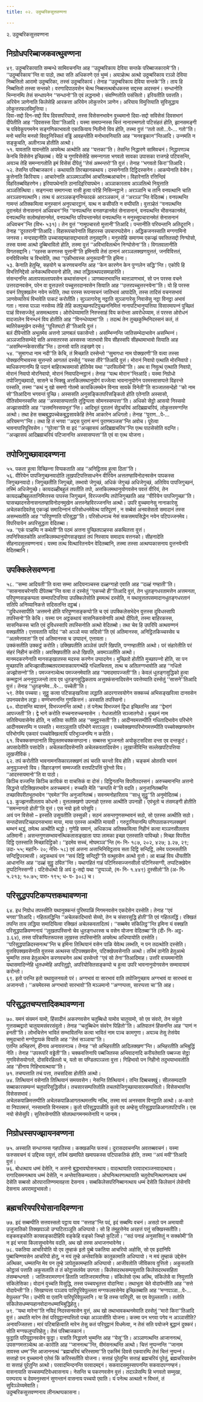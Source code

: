 ```yaml
---
title: ०२. उदुम्बरिकसुत्तवण्णना

---
```

२. उदुम्बरिकसुत्तवण्णना  


## निग्रोधपरिब्बाजकवत्थुवण्णना

४९. उदुम्बरिकायाति सम्बन्धे सामिवचनन्ति आह ‘‘उदुम्बरिकाय देविया सन्तके परिब्बाजकारामे’’ति। ‘‘उदुम्बरिकाय’’न्ति वा पाठो, तथा सति अधिकरणे एतं भुम्मं। अयञ्हेत्थ अत्थो उदुम्बरिकाय रञ्‍ञो देविया निब्बत्तितो आरामो उदुम्बरिका, तस्सं उदुम्बरिकायं। तेनाह ‘‘उदुम्बरिकाय देविया सन्तके’’ति। ताय हि निब्बत्तितो तस्सा सन्तको। वरणादिपाठवसेन चेत्थ निब्बत्तत्थबोधकस्स सद्दस्स अदस्सनं। सन्धानोति भिन्‍नानम्पि तेसं सन्धापनेन ‘‘सन्धानो’’ति एवं लद्धनामो। संवण्णितोति पसंसितो। इरियतीति पवत्तति। अरियेन ञाणेनाति किलेसेहि आरकत्ता अरियेन लोकुत्तरेन ञाणेन। अरियाय विमुत्तियाति सुविसुद्धाय लोकुत्तरफलविमुत्तिया।  
दिवा-सद्दो दिन-सद्दो विय दिवसपरियायो, तस्स विसेसनभावेन वुच्‍चमानो दिवा-सद्दो सविसेसं दिवसभागं दीपेतीति आह ‘‘दिवसस्स दिवा’’तिआदि। यस्मा समापन्‍नस्स चित्तं नानारम्मणतो पटिसंहतं होति, झानसमङ्गी च पविवेकूपगमनेन सङ्गणिकाभावतो एकाकियाय निलीनो विय होति, तस्मा वुत्तं ‘‘ततो ततो…पे॰… गतो’’ति। मनो भवन्ति मनसो विवट्टनिस्सितं वड्ढिं आवहन्तीति मनोभावनियाति आह ‘‘मनवड्ढकान’’न्तिआदि। उन्‍नमति न सङ्कुचति, अलीनञ्‍च होतीति अत्थो।  
५१. यावताति यावन्तोति अयमेत्थ अत्थोति आह ‘‘यत्तका’’ति। तेसन्ति निद्धारणे सामिवचनं। निद्धारणञ्‍च केनचि विसेसेन इच्छितब्बं। येहि च गुणविसेसेहि समन्‍नागता भगवतो सावका उपासका राजगहे पटिवसन्ति, अयञ्‍च तेहि समन्‍नागतोति इमं विसेसं दीपेतुं ‘‘तेसं अब्भन्तरो’’ति वुत्तं। तेनाह ‘‘भगवतो किरा’’तिआदि।  
५२. तेसन्ति परिब्बाजकानं। कथायाति तिरच्छानकथाय। दस्सनेनाति दिट्ठिदस्सनेन। आकप्पेनाति वेसेन। कुत्तेनाति किरियाय। आचारेनाति अञ्‍ञमञ्‍ञस्मिं आचरितब्बआचारेन। विहारेनाति रत्तिन्दिवं विहरितब्बविहरणेन। इरियापथेनाति ठानादिइरियापथेन। अञ्‍ञाकारताय अञ्‍ञतित्थे नियुत्ताति अञ्‍ञतित्थिया। सङ्गन्त्वा समागन्त्वा रासी हुत्वा परेहि निसिन्‍नट्ठाने। अरञ्‍ञानि च तानि वनपत्थानि चाति अरञ्‍ञवनपत्थानि। तत्थ यं अरञ्‍ञकङ्गनिप्फादकं आरञ्‍ञकानं, तं ‘‘अरञ्‍ञ’’न्ति वेदितब्बं। वनपत्थन्ति गामन्तं अतिक्‍कमित्वा मनुस्सानं अनुपचारट्ठानं, यत्थ न कसीयति न वप्पीयति। वुत्तञ्हेतं ‘‘वनपत्थन्ति दूरानमेतं सेनासनानं अधिवचन’’न्ति ‘‘वनपत्थन्ति वनसण्डानमेतं सेनासनानं, वनपत्थन्ति भीसनकानमेतं, वनपत्थन्ति सलोमहंसानमेतं, वनपत्थन्ति परियन्तानमेतं वनपत्थन्ति न मनुस्सूपचारानमेतं सेनासनानं अधिवचन’’न्ति (विभ॰ ५३१)। तेन वुत्तं ‘‘गामूपचारतो मुत्तानी’’तिआदि। पन्तानीति परियन्तानि अतिदूरानि। तेनाह ‘‘दूरतरानी’’तिआदि। विहारूपचारेनाति विहारस्स उपचारप्पदेसेन। अद्धिकजनस्साति मग्गगामिनो जनस्स। मन्दसद्दानीति उच्‍चासद्दमहासद्दाभावतो तनुसद्दानि। मनुस्सेहि समागम्म एकज्झं पवत्तितसद्दो निग्घोसो, तस्स यस्मा अत्थो दुब्बिभावितो होति, तस्मा वुत्तं ‘‘अविभावितत्थेन निग्घोसेना’’ति। विगतवातानीति विगतसद्दानि। ‘‘रहस्स करणस्स युत्तानी’’ति इमिनापि तेसं ठानानं अरञ्‍ञलक्खणयुत्ततं, जनविवित्ततं, वनविवित्तमेव च विभावेति, तथा ‘‘एकीभावस्स अनुरूपानी’’ति इमिना।  
५३. केनाति हेतुम्हि, सहयोगे च करणवचनन्ति आह ‘‘केन कारणेन केन पुग्गलेन सद्धि’’न्ति। एकोपि हि विभत्तिनिद्देसो अनेकत्थविभावनो होति, तथा तद्धितत्थपदसमाहारेति।  
संसन्दनन्ति आलापसल्‍लापवसेन कथासंसन्दनं। ञाणब्यत्तभावन्ति ब्यत्तञाणभावं, सो पन परस्स वचने उत्तरदानवसेन, परेन वा वुत्तउत्तरे पच्‍चुत्तरदानवसेन सियाति आह ‘‘उत्तरपच्‍चुत्तरनयेना’’ति। यो हि परस्स वचनं तिपुक्खलेन नयेन रूपेति, तथा परस्स रूपनवचनं जातिभावं आपादेति, तस्स तादिसं वचनसभावं ञाणवेय्यत्तियं विभावेति पाकटं करोतीति। सुञ्‍ञागारेसु नट्ठाति सुञ्‍ञागारेसु निवासेसु नट्ठा विनट्ठा अभावं गता। नास्स पञ्‍ञा नस्सेय्य तेहि तेहि कतपुच्छनपटिपुच्छननिमित्तं नानापटिभानुप्पत्तिया विसारमापन्‍नं पुच्छितं पञ्हं विस्सज्‍जेतुं असमत्थताय। ओरोधेय्यामाति निरुस्साहं विय करोन्ता अवरोधेय्याम, तं परस्स ओरोधनं वादजालेन विनन्धनं विय होतीति आह ‘‘विनन्धेय्यामा’’ति । तदत्थं तेन तुच्छकुम्भिनिदस्सनं कतं, तं ब्यतिरेकमुखेन दस्सेतुं ‘‘पूरितघटो ही’’तिआदि वुत्तं।  
बलं दीपेन्तोति अभूतमेव अत्तनो ञाणबलं पकासेन्तो। असम्भिन्‍नन्ति जातिसम्भेदाभावेन असम्भिन्‍नं। अञ्‍ञजातिसम्भेदे सति अस्सतरस्स अस्सस्स जातभावो विय सीहस्सपि सीहथामाभावो सियाति आह ‘‘असम्भिन्‍नकेसरसीह’’न्ति। ठानसो वाति तङ्खणे एव।  
५४. ‘‘सुमागधा नाम नदी’’ति केचि, तं मिच्छाति दस्सेन्तो ‘‘सुमागधा नाम पोक्खरणी’’ति वत्वा तस्सा पोक्खरणिभावस्स सुत्तन्तरे आगततं दस्सेतुं ‘‘यस्सा तीरे’’तिआदि वुत्तं। मोरानं निवापो एत्थाति मोरनिवापो। ब्यधिकरणानम्पि हि पदानं बाहिरत्थसमासो होतियेव यथा ‘‘उरसिलोमो’’ति। अथ वा निवुत्थं एत्थाति निवापो, मोरानं निवापो मोरनिवापो, मोरानं निवापदिन्‍नट्ठानं। तेनाह ‘‘यत्थ मोरान’’न्तिआदि। यस्मा निग्रोधो तपोजिगुच्छवादो, सासने च भिक्खू अत्तकिलमथानुयोगं वज्‍जेत्वा भावनानुयोगेन परमस्सासप्पत्ते विहरन्ते पस्सति, तस्मा ‘‘कथं नु खो समणो गोतमो कायकिलमथेन विनाव सावके विनेती’’ति सञ्‍जातसन्देहो ‘‘को नाम सो’’तिआदिना भगवन्तं पुच्छि। अस्ससति अनुसङ्कितपरिसङ्कितो होति एतेनाति अस्सासो, पीतिसोमनस्सन्ति आह ‘‘अस्सासप्पत्ताति तुट्ठिप्पत्ता सोमनस्सप्पत्ता’’ति। अधिको सेट्ठो आसयो निस्सयो अज्झासयोति आह ‘‘उत्तमनिस्सयभूत’’न्ति। आदिभूतं पुरातनं सेट्ठचरियं आदिब्रह्मचरियं, लोकुत्तरमग्गन्ति अत्थो। तथा हेस सब्बबुद्धपच्‍चेकबुद्धसावकेहि तेनेव आकारेन अधिगतो। तेनाह ‘‘पुराण…पे॰… अरियमग्ग’’न्ति। तथा हि तं भगवा ‘‘अद्दस पुराणं मग्गं पुराणमञ्‍जस’’न्ति अवोच। पूरेत्वा भावनापारिपूरिवसेन। ‘‘पूरेत्वा’’ति वा इदं ‘‘अज्झासयं आदिब्रह्मचरिय’’न्ति एत्थ पाठसेसोति वदन्ति। ‘‘अज्झासयं आदिब्रह्मचरियं पटिजानन्ति अस्सासप्पत्ता’’ति एवं वा एत्थ योजना।  


## तपोजिगुच्छावादवण्णना

५५. पकता हुत्वा विच्छिन्‍ना विप्पकताति आह ‘‘अनिट्ठिताव हुत्वा ठिता’’ति।  
५६. वीरियेन पापजिगुच्छनवादोति लूखपटिपत्तिसाधनेन वीरियेन अत्ततण्हाविनोदनवसेन पापकस्स जिगुच्छनवादो। जिगुच्छतीति जिगुच्छो, तब्भावो जेगुच्छं, अधिकं जेगुच्छं अधिजेगुच्छं, अतिविय पापजिगुच्छनं, तस्मिं अधिजेगुच्छे। कायदळ्हीबहुलं तपतीति तपो, अत्तकिलमथानुयोगवसेन पवत्तं वीरियं, तेन कायदळ्हीबहुलतानिमित्तस्स पापस्स जिगुच्छनं, विरज्‍जनम्पि तपोजिगुच्छाति आह ‘‘वीरियेन पापजिगुच्छा’’ति। घासच्छादनसेनासनतण्हाविनोदनमुखेन अत्तस्नेहविरज्‍जनन्ति अत्थो। उपरि वुच्‍चमानेसु नानाकारेसु अचेलकादिवतेसु एकज्झं समादिन्‍नानं परिसोधनमेवेत्थ पारिपूरणं , न सब्बेसं अनवसेसतो समादानं तस्स असम्भवतोति आह ‘‘परिपुण्णाति परिसुद्धा’’ति। परिसोधनञ्‍च नेसं सकसमयसिद्धेन नयेन पटिपज्‍जनमेव। विपरियायेन अपरिसुद्धता वेदितब्बा।  
५७. ‘‘एकं पञ्हम्पि न कथेती’’ति पठमं अत्तना पुच्छितपञ्हस्स अकथितत्ता वुत्तं।  
तपनिस्सितकोति अत्तकिलमथानुयोगसङ्खातं तपं निस्साय समादाय वत्तनको। सीहनादेति सीहनादसुत्तवण्णनायं। यस्मा तत्थ वित्थारितनयेन वेदितब्बानि, तस्मा तस्सा अत्थप्पकासनाय वुत्तनयेनपि वेदितब्बानि।  


## उपक्‍किलेसवण्णना

५८. ‘‘सम्मा आदियती’’ति वत्वा सम्मा आदियनञ्‍चस्स दळ्हग्गाहो एवाति आह ‘‘दळ्हं गण्हाती’’ति। ‘‘सासनावचरेनापि दीपेतब्ब’’न्ति वत्वा तं दस्सेतुं ‘‘एकच्‍चो ही’’तिआदि वुत्तं, तेन धुतङ्गधरतामत्तेन अत्तमनता, परिपुण्णसङ्कप्पता सम्मापटिपत्तिया उपक्‍किलेसोति इममत्थं दस्सेति, न यथावुत्ततपसमादानधुतङ्गधरतानं सतिपि अनिय्यानिकत्ते सदिसतन्ति दट्ठब्बं।  
‘‘दुविधस्सापीति ‘अत्तमनो होति परिपुण्णसङ्कप्पो’ति च एवं उपक्‍किलेसभेदेन वुत्तस्स दुविधस्सापि तपस्सिनो’’ति केचि। यस्मा पन अट्ठकथायं सासनिकवसेनापि अत्थो दीपितो, तस्मा बाहिरकस्स, सासनिकस्स चाति एवं दुविधस्सापि तपस्सिनोति अत्थो वेदितब्बो। तथा चेव हि उपरिपि अत्थवण्णनं वक्खतीति। एत्तावताति यदिदं ‘‘को अञ्‍ञो मया सदिसो’’ति एवं अतिमानस्स, अनिट्ठितकिच्‍चस्सेव च ‘‘अलमेत्तावता’’ति एवं अतिमानस्स च उप्पादनं, एत्तावता।  
उक्‍कंसतीति उक्‍कट्ठं करोति। उक्खिपतीति अञ्‍ञेसं उपरि खिपति, पग्गण्हातीति अत्थो। परं संहारेतीति परं संहरं निहीनं करोति। अवक्खिपतीति अधो खिपति, अवमञ्‍ञतीति अत्थो।  
मानमदकरणेनाति मानसङ्खातस्स मदस्स करणेन उप्पादनेन। मुच्छितो होतीति मुच्छापन्‍नो होति, सा पन मुच्छापत्ति अभिज्झासीलब्बतपरामासकायगन्थेहि गधितचित्तता, तत्थ च अतिलग्गभावोति आह ‘‘गधितो अज्झोसन्‍नो’’ति। पमज्‍जनञ्‍चेत्थ पमज्‍जनमेवाति आह ‘‘पमादमापज्‍जती’’ति। केवलं धुतङ्गसुद्धिको हुत्वा कम्मट्ठानं अननुयुञ्‍जन्तो ताय एव धुतङ्गसुद्धिकताय अत्तुक्‍कंसनादिवसेन पवत्तेय्याति दस्सेतुं ‘‘सासने’’तिआदि वुत्तं। तेनाह ‘‘धुतङ्गमेव…पे॰… पच्‍चेती’’ति।  
५९. तेयेव पच्‍चया। सुट्ठु कत्वा पटिसङ्खरित्वा लद्धाति आदरगारवयोगेन सक्‍कच्‍चं अभिसङ्खरित्वा दानवसेन उपनयवसेन लद्धा। वण्णभणनन्ति गुणकित्तनं। अस्साति तपस्सिनो।  
६०. वोदासन्ति ब्यासनं, विभज्‍जनन्ति अत्थो। तं पनेत्थ विभज्‍जनं द्विधा इच्छितन्ति आह ‘‘द्वेभागं आपज्‍जती’’ति। द्वे भागे करोति रुच्‍चनारुच्‍चनवसेन । गेधजातोति सञ्‍जातगेधो। मुच्छनं नाम सतिविप्पवासेनेव होति, न सतिया सतीति आह ‘‘समुट्ठस्सती’’ति। आदीनवमत्तम्पीति गधितादिभावेन परिभोगे आदीनवमत्तम्पि न पस्सति। मत्तञ्‍ञुताति परिभोगे मत्तञ्‍ञुता। पच्‍चवेक्खणपरिभोगमत्तम्पीति पच्‍चवेक्खणमत्तेन परिभोगम्पि एकवारं पच्‍चवेक्खित्वापि परिभुञ्‍जनम्पि न करोति।  
६१. विचक्‍कसण्ठानाति विपुलतमचक्‍कसण्ठाना। सब्बस्स भुञ्‍जनतो अयोकूटसदिसा दन्ता एव दन्तकूटं। अपसादेतीति पसादेति। अचेलकादिवसेनाति अचेलकवतादिवसेन। लूखाजीविन्ति सल्‍लेखपटिपत्तिया लूखजीविकं।  
६२. तपं करोतीति भावनामनसिकारलक्खणं तपं चरति चरन्तो विय होति। चङ्कमं ओतरति भावनं अनुयुञ्‍जन्तो विय। विहारङ्गणं सम्मज्‍जति वत्तपटिपत्तिं पूरेन्तो विय।  
‘‘आदस्सयमानो’’ति वा पाठो।  
किञ्‍चि वज्‍जन्ति किञ्‍चि कायिकं वा वाचसिकं वा दोसं। दिट्ठिगतन्ति विपरीतदस्सनं। अरुच्‍चमानन्ति अत्तनो सिद्धन्ते पटिक्खित्तभावेन अरुच्‍चमानं। रुच्‍चति मेति ‘‘कप्पति मे’’ति वदति। अनुजानितब्बन्ति तच्छाविपरीतभूतभावेन ‘‘एवमेत’’न्ति अनुजानितब्बं। सवनमनोहारिताय ‘‘साधु सुट्ठू’’ति अनुमोदितब्बं।  
६३. कुज्झनसीलताय कोधनो। वुत्तलक्खणो उपनाहो एतस्स अत्थीति उपनाही। एवंभूतो च तंसमङ्गी होतीति ‘‘समन्‍नागतो होती’’ति वुत्तं। एस नयो इतो परेसुपि।  
अयं पन विसेसो – इस्सति उसूयतीति उस्सुकी। सठनं असन्तगुणसम्भावनं सठो, सो एतस्स अत्थीति सठो। सन्तदोसपटिच्छादनसभावा माया, माया एतस्स अत्थीति मायावी। गरुट्ठानियानम्पि पणिपाताकरणलक्खणं थम्भनं थद्धं, तमेत्थ अत्थीति थद्धो। गुणेहि समानं, अधिकञ्‍च अतिक्‍कमित्वा निहीनं कत्वा मञ्‍ञनसीलताय अतिमानी। असन्तगुणसम्भावनत्थिकतासङ्खाता पापा लामका इच्छा एतस्साति पापिच्छो। मिच्छा विपरीता दिट्ठि एतस्साति मिच्छादिट्ठिको। ‘‘इदमेव सच्‍चं, मोघमञ्‍ञ’’न्ति (म॰ नि॰ १८७, २०२, ४२७; ३.२७, २९; उदा॰ ५५; महानि॰ २०; नेत्ति॰ ५८) एवं अत्तना अत्ताभिनिविट्ठताय सता दिट्ठि सन्दिट्ठि, तमेव परामसतीति सन्दिट्ठिपरामासी। अट्ठकथायं पन ‘‘सयं दिट्ठि सन्दिट्ठी’’ति वत्थुवसेन अत्थो वुत्तो। आ बाळ्हं विय धीयतीति आधानन्ति आह ‘‘दळ्हं सुट्ठु ठपित’’न्ति। यथागहितं गाहं पटिनिस्सज्‍जनसीलो पटिनिस्सग्गी, तप्पटिक्खेपेन दुप्पटिनिस्सग्गी। पटिसेधत्थो हि अयं दु-सद्दो यथा ‘‘दुप्पञ्‍ञो, (म॰ नि॰ १.४४९) दुस्सीलो’’ति (अ॰ नि॰ ५.२१३; १०.७५; पारा॰ १९५; ध॰ प॰ ३०८) च।  


## परिसुद्धपपटिकप्पत्तकथावण्णना

६४. इध निग्रोध तपस्सीति यथानुक्‍कन्तं पुरिमपाळिं निगमनवसेन एकदेसेन दस्सेति। तेनाह ‘‘एवं भगवा’’तिआदि। गहितलद्धिन्ति ‘‘अचेलकादिभावो सेय्यो, तेन च संसारसुद्धि होती’’ति एवं गहितलद्धिं। रक्खितं तपन्ति ताय लद्धिया समादियित्वा रक्खितं अचेलकवतादितपं। ‘‘सब्बमेव संकिलिट्ठ’’न्ति इमिना यं वक्खति परिसुद्धपाळिवण्णनायं ‘‘लूखतपस्सिनो चेव धुतङ्गधरस्स च वसेन योजना वेदितब्बा’’ति (दी॰ नि॰ अट्ठ॰ ३.६४), तस्स परिकप्पितरूपस्स लूखस्स तपस्सिनोति अयमेत्थ अधिप्पायोति दस्सेति। ‘‘परिसुद्धपाळिदस्सनत्थ’’न्ति च इमिना तित्थियानं वसेन पाळि येवेत्थ लब्भति, न पन तदत्थोति दस्सेति। वुत्तविपक्खवसेनाति वुत्तस्स अत्थस्स पटिपक्खवसेन, पटिक्खेपवसेनाति अत्थो। तस्मिं ठानेति हेतुअत्थे भुम्मन्ति तस्स हेतुअत्थेन करणवचनेन अत्थं दस्सेन्तो ‘‘एवं सो तेना’’तिआदिमाह। उत्तरि वायममानोति यथासमादिन्‍नेहि धुतधम्मेहि अपरितुट्ठो, अपरियोसितसङ्कप्पो च हुत्वा उपरि भावनानुयोगवसेन सम्मावायामं करोन्तो।  
६९. इतो परन्ति इतो यथावुत्तनयतो परं। अग्गभावं वा सारभावं वाति तपोजिगुच्छाय अग्गभावं वा सारभावं वा अजानन्तो। ‘‘अयमेवस्स अग्गभावो सारभावो’’ति मञ्‍ञमानो ‘‘अग्गप्पत्ता, सारप्पत्ता चा’’ति आह।  


## परिसुद्धतचप्पत्तादिकथावण्णना

७०. यमनं संयमनं यामो, हिंसादीनं अकरणवसेन चतुब्बिधो यामोव चातुयामो, सो एव संवरो, तेन संवुतो गुत्तसब्बद्वारो चातुयामसंवरसंवुतो। तेनाह ‘‘चतुब्बिधेन संवरेन पिहितो’’ति। अतिपातनं हिंसनन्ति आह ‘‘पाणं न हनती’’ति। लोभचित्तेन भावितं सम्भावितन्ति कत्वा भावितं नाम पञ्‍च कामगुणा। अयञ्‍च तेसु तेसंयेव समुदाचारो मग्गोट्ठापकं वियाति आह ‘‘तेसं सञ्‍ञाया’’ति।  
एतन्ति अभिहरणं, हीनाय अनावत्तनञ्‍च। तेनाह ‘‘सो अभिहरतीति आदिलक्खण’’न्ति। अभिहरतीति अभिबुद्धिं नेति। तेनाह ‘‘उपरूपरि वड्ढेती’’ति। चक्‍कवत्तिनापि पब्बजितस्स अभिवादनादि करीयतेवाति पब्बज्‍जा सेट्ठा गुणविसेसयोगतो, दोसविरहिततो च, यतो सा पण्डितपञ्‍ञत्ता वुत्ता। गिहिभावो पन निहीनो तदुभयाभावतोति आह ‘‘हीनाय गिहिभावत्थाया’’ति।  
७१. तचप्पत्ताति तचं पत्ता, तचसदिसा होतीति अत्थो।  
७४. तित्थियानं वसेनाति तित्थियानं समयवसेन। नेसन्ति तित्थियानं। तन्ति दिब्बचक्खुं। सीलसम्पदाति सब्बाकारसम्पन्‍नं चतुपारिसुद्धिसीलं। तचसारसम्पत्तितोति तचतपोजिगुच्छायासारसम्पत्तितो। विसेसभावन्ति विसेससभावं।  
अचेलकपाळिमत्तम्पीति अचेलकपाळिआगतत्थमत्तम्पि नत्थि, तस्मा मयं अनस्साम विनट्ठाति अत्थो। अ-कारो वा निपातमत्तं, नस्सामाति विनस्साम। कुतो परिसुद्धपाळीति कुतो एव अम्हेसु परिसुद्धपाळिआगतपटिपत्ति। एस नयो सेसेसुपि। सुतिवसेनापीति सोतपथागमनमत्तेनापि न जानाम।  


## निग्रोधस्सपज्झायनवण्णना

७५. अस्साति सन्धानस्स गहपतिस्स। कक्खळन्ति फरुसं। दुरासदवचनन्ति अवत्तब्बवचनं। यस्मा फरुसवचनं यं उद्दिस्स पयुत्तं, तस्मिं खमापिते खमापकस्स पटिपाकतिकं होति, तस्मा ‘‘अयं मयी’’तिआदि वुत्तं।  
७६. बोधत्थाय धम्मं देसेति, न अत्तनो बुद्धभावघोसनत्थाय। वादत्थायाति परवादभञ्‍जनवादत्थाय। रागादिसमनत्थाय धम्मं देसेति, न अन्तेवासिकम्यताय। ओघनित्थरणत्थायाति चतुरोघनित्थरणत्थाय धम्मं देसेति सब्बसो ओरपारातिण्णमावहत्ता देसनाय। सब्बकिलेसपरिनिब्बानत्थाय धम्मं देसेति किलेसानं लेसेनपि देसनाय अपरामट्ठभावतो।  


## ब्रह्मचरियपरियोसानादिवण्णना

७७. इदं सब्बम्पीति सत्तवस्सतो पट्ठाय याव ‘‘सत्ताह’’न्ति पदं, इदं सब्बम्पि वचनं। असठो पन अमायावी उजुजातिको तिक्खपञ्‍ञो उग्घटितञ्‍ञूति अधिप्पायो। सो हि तंमुहुत्तेनेव अरहत्तं पत्तुं सक्खिस्सतीति। वङ्कवङ्कोति कायवङ्कादीहिपि वङ्केहि वङ्को जिम्हो कुटिलो। ‘‘सठं पनाहं अनुसासितुं न सक्‍कोमी’’ति न इदं भगवा किलासुभावेनेव वदति, अथ खो तस्स अभाजनभावेनेव।  
७८. पकतिया आचरियोति यो एव तुम्हाकं इतो पुब्बे पकतिया आचरियो अहोसि, सो एव इदानिपि पुब्बाचिण्णवसेन आचरियो होतु, न मयं तुम्हे अन्तेवासिके कातुकामाति अधिप्पायो। न मयं तुम्हाकं उद्देसेन अत्थिका, धम्मतन्ति मेव पन तुम्हे ञापेतुकामम्हाति अधिप्पायो। आजीवतोति जीविकाय वुत्तितो। अकुसलाति कोट्ठासं पत्ताति अकुसलाति तं तं कोट्ठासतंयेव उपगता। किलेसदरथसम्पयुत्ताति किलेसदरथसहिता तंसम्बन्धनतो । जातिजरामरणानं हिताति जातिजरामरणिया। संकिलेसो एत्थ अत्थि, संकिलेसे वा नियुत्ताति संकिलेसिका। वोदानं वुच्‍चति विसुद्धि, तस्स पच्‍चयभूतत्ता वोदानिया। तथाभूता चेते वोदापेन्तीति आह ‘‘सत्ते वोदापेन्ती’’ति। सिखाप्पत्ता पञ्‍ञाय पारिपूरिवेपुल्‍लता मग्गफलवसेनेव इच्छितब्बाति आह ‘‘मग्गपञ्‍ञा…पे॰… वेपुल्‍लत’’न्ति। उभोपि वा एतानि पारिपूरिवेपुल्‍लानि। या हि तस्स पारिपूरी, सा एव वेपुल्‍लताति। ततोति संकिलेसधम्मप्पहानवोदानधम्माभिबुद्धिहेतु।  
७९. ‘‘यथा मारेना’’ति नयिदं निदस्सनवसेन वुत्तं, अथ खो तथाभावकथनमेवाति दस्सेतुं ‘‘मारो किरा’’तिआदि वुत्तं। अथाति मारेन तेसं परियुट्ठानप्पत्तितो पच्छा अञ्‍ञासीति योजना। कस्मा पन भगवा पगेव न अञ्‍ञासीति? अनावज्‍जितत्ता। मारं पटिबाहित्वाति मारेन तेसु कतं परियुट्ठानं विधमेत्वा, न तेसं सति पयोजने बुद्धानं दुक्‍करं। सोति मग्गफलुप्पत्तिहेतु। तेसं परिब्बाजकानं।  
फुट्ठाति परियुट्ठानवसेन फुट्ठा। यत्राति निद्धारणे भुम्मन्ति आह ‘‘येसू’’ति। अञ्‍ञाणत्थन्ति आजाननत्थं, उपसग्गमत्तञ्‍चेत्थ आ-कारोति आह ‘‘जाननत्थ’’न्ति, वीमंसनत्थन्ति अत्थो। चित्तं नुप्पन्‍नन्ति ‘‘जानाम तावस्स धम्म’’न्ति आजाननत्थं ‘‘ब्रह्मचरियं चरिस्सामा’’ति एकस्मिं दिवसे एकवारम्पि तेसं चित्तं नुप्पन्‍नं। सत्ताहो पन वुच्‍चमानो एतेसं किं करिस्सतीति योजना। सत्ताहं पूरेतुन्ति सत्ताहं ब्रह्मचरियं पूरेतुं, ब्रह्मचरियवसेन वा सत्ताहं पूरेतुन्ति अत्थो। परवादभिन्दनन्ति परवादमद्दनं। सकवादसमुस्सापनन्ति सकवादपग्गण्हनं। वासनायाति सच्‍चसम्पटिवेधवासनाय। नेसन्ति च पकरणवसेन वुत्तं। तदञ्‍ञेसम्पि हि भगवतो सम्मुखा, परम्पराय च देवमनुस्सानं सुणन्तानं वासनाय पच्‍चयो एवाति। यं पनेत्थ अत्थतो न विभत्तं, तं सुविञ्‍ञेय्यमेवाति।  
उदुम्बरिकसुत्तवण्णनाय लीनत्थप्पकासना।  